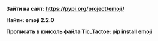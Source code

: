 **Зайти на сайт: https://pypi.org/project/emoji/**

**Найти: emoji 2.2.0**

**Прописать в консоль файла Tic_Tactoe: pip install emoji**